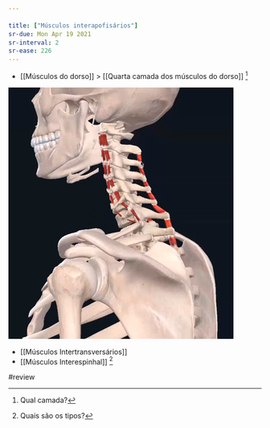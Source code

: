 ```yaml
---

title: ["Músculos interapofisários"]
sr-due: Mon Apr 19 2021
sr-interval: 2
sr-ease: 226
---
```


+ [[Músculos do dorso]] > [[Quarta camada dos músculos do dorso]] [^355130]

[^355130]: Qual camada?

![Pasted image 20210414173841.png](Pasted%20image%2020210414173841.png)

+ [[Músculos Intertransversários]]
+ [[Músculos Interespinhal]] [^741544]

[^741544]: Quais são os tipos?


#review 
